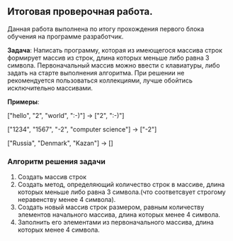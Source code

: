 ## Итоговая проверочная работа.

Данная работа выполнена по итогу прохождения первого блока обучения на программе разработчик.

**Задача**: Написать программу, которая из имеющегося массива строк формирует массив из строк, длина которых меньше либо равна 3 символа. Первоначальный массив можно ввести с клавиатуры, либо задать на старте выполнения алгоритма. При решении не рекомендуется пользоваться коллекциями, лучше обойтись исключительно массивами.

**Примеры**:

["hello", "2", "world", ":-)"] -> ["2", ":-)"]

["1234", "1567", "-2", "computer science"] -> ["-2"]

["Russia", "Denmark", "Kazan"] -> []

### Алгоритм решения задачи

1. Создать массив строк
2. Создать метод, определяющий количество строк в массиве, длина которых меньше либо равна 3 символа.(что соответсвует строгому неравенству менее 4 символа).
3. Создать новый массив строк размером, равным количеству элементов начального массива, длина которых менее 4 символа.
4. Заполнить его элементами из первоначального массива, длина которых менее 4 символа.





